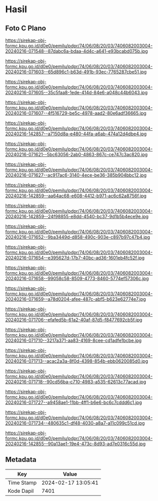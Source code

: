 # Hasil

## Foto C Plano

https://sirekap-obj-formc.kpu.go.id/d0e0/pemilu/pdpr/74/06/08/20/03/7406082003004-20240216-071548--87dabc6a-bdaa-4d4c-a641-e93bcabd075b.jpg

https://sirekap-obj-formc.kpu.go.id/d0e0/pemilu/pdpr/74/06/08/20/03/7406082003004-20240216-071603--65d896c1-b63d-491b-93ec-7765287cbe51.jpg

https://sirekap-obj-formc.kpu.go.id/d0e0/pemilu/pdpr/74/06/08/20/03/7406082003004-20240216-071605--35c5faa8-1ede-414d-84e6-a048c44b6043.jpg

https://sirekap-obj-formc.kpu.go.id/d0e0/pemilu/pdpr/74/06/08/20/03/7406082003004-20240216-071607--4f516729-be5c-4978-aad2-80e6adf36665.jpg

https://sirekap-obj-formc.kpu.go.id/d0e0/pemilu/pdpr/74/06/08/20/03/7406082003004-20240216-142857--a7150d8a-e480-44fa-a6ab-474a12d4dbe4.jpg

https://sirekap-obj-formc.kpu.go.id/d0e0/pemilu/pdpr/74/06/08/20/03/7406082003004-20240216-071621--5bc63056-2ab0-4863-867c-ce747c3ac820.jpg

https://sirekap-obj-formc.kpu.go.id/d0e0/pemilu/pdpr/74/06/08/20/03/7406082003004-20240216-071627--ac917ac6-3140-4ece-be36-385b904bbc12.jpg

https://sirekap-obj-formc.kpu.go.id/d0e0/pemilu/pdpr/74/06/08/20/03/7406082003004-20240216-142859--aa64ac68-e608-4412-b971-ac6c62a8756f.jpg

https://sirekap-obj-formc.kpu.go.id/d0e0/pemilu/pdpr/74/06/08/20/03/7406082003004-20240216-142859--24f98855-e8dd-4540-bc37-9d1b5b4ece9e.jpg

https://sirekap-obj-formc.kpu.go.id/d0e0/pemilu/pdpr/74/06/08/20/03/7406082003004-20240216-071652--9ba3449d-d858-490c-903e-c897b97c47b4.jpg

https://sirekap-obj-formc.kpu.go.id/d0e0/pemilu/pdpr/74/06/08/20/03/7406082003004-20240216-071654--e395627d-17b7-40bc-ad36-1601eb4fc52f.jpg

https://sirekap-obj-formc.kpu.go.id/d0e0/pemilu/pdpr/74/06/08/20/03/7406082003004-20240216-071658--99058c58-8509-4773-8460-5774ef57306c.jpg

https://sirekap-obj-formc.kpu.go.id/d0e0/pemilu/pdpr/74/06/08/20/03/7406082003004-20240216-071659--a78d0204-afee-487c-abf5-b623e62774e7.jpg

https://sirekap-obj-formc.kpu.go.id/d0e0/pemilu/pdpr/74/06/08/20/03/7406082003004-20240216-071706--efafed5b-61a2-40af-87d5-f8477692cb5f.jpg

https://sirekap-obj-formc.kpu.go.id/d0e0/pemilu/pdpr/74/06/08/20/03/7406082003004-20240216-071710--3217a371-aa83-4169-8cee-cd1adfe1bcbe.jpg

https://sirekap-obj-formc.kpu.go.id/d0e0/pemilu/pdpr/74/06/08/20/03/7406082003004-20240216-071713--acac2a3a-8f0d-4398-854b-ebb0620085d0.jpg

https://sirekap-obj-formc.kpu.go.id/d0e0/pemilu/pdpr/74/06/08/20/03/7406082003004-20240216-071718--90cd56ba-c710-4983-a535-62613c77acad.jpg

https://sirekap-obj-formc.kpu.go.id/d0e0/pemilu/pdpr/74/06/08/20/03/7406082003004-20240216-071727--a9458ae1-11bb-4ff1-b6e6-bc6c7cddd6c1.jpg

https://sirekap-obj-formc.kpu.go.id/d0e0/pemilu/pdpr/74/06/08/20/03/7406082003004-20240216-071734--480635c1-df48-4030-a8a7-a11c099c51cd.jpg

https://sirekap-obj-formc.kpu.go.id/d0e0/pemilu/pdpr/74/06/08/20/03/7406082003004-20240216-142855--90a13ae1-19e4-473c-8d93-ad7e0316c55d.jpg


## Metadata

| Key        | Value               |
| ---------- | ------------------- |
| Time Stamp | 2024-02-17 13:05:41 |
| Kode Dapil | 7401                |



